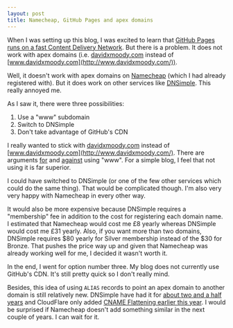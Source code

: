 ```yaml
---
layout: post
title: Namecheap, GitHub Pages and apex domains
---
```


When I was setting up this blog, I was excited to learn that [GitHub Pages runs on a fast Content Delivery Network](https://github.com/blog/1715-faster-more-awesome-github-pages). But there is a problem. It does not work with apex domains (i.e. [davidxmoody.com](http://davidxmoody.com/) instead of [www.davidxmoody.com](http://www.davidxmoody.com/)).


Well, it doesn't work with apex domains on [Namecheap](https://www.namecheap.com/) (which I had already registered with). But it does work on other services like [DNSimple](https://dnsimple.com/). This really annoyed me. 

As I saw it, there were three possibilities:

1. Use a "www" subdomain
2. Switch to DNSimple
3. Don't take advantage of GitHub's CDN

I really wanted to stick with [davidxmoody.com](http://davidxmoody.com/) instead of [www.davidxmoody.com](http://www.davidxmoody.com/). There are arguments [for](http://no-www.org/) and [against](http://www.yes-www.org/) using "www". For a simple blog, I feel that not using it is far superior. 

I could have switched to DNSimple (or one of the few other services which could do the same thing). That would be complicated though. I'm also very very happy with Namecheap in every other way.

It would also be more expensive because DNSimple requires a "membership" fee in addition to the cost for registering each domain name. I estimated that Namecheap would cost me £8 yearly whereas DNSimple would cost me £31 yearly. Also, if you want more than two domains, DNSimple requires $80 yearly for Silver membership instead of the $30 for Bronze. That pushes the price way up and given that Namecheap was already working well for me, I decided it wasn't worth it. 

In the end, I went for option number three. My blog does not currently use GitHub's CDN. It's still pretty quick so I don't really mind.

Besides, this idea of using `ALIAS` records to point an apex domain to another domain is still relatively new. DNSimple have had it for [about two and a half years](http://blog.dnsimple.com/2011/11/introducing-alias-record/) and CloudFlare only added [CNAME Flattening earlier this year](https://support.cloudflare.com/hc/en-us/articles/200169056-CNAME-Flattening-RFC-compliant-support-for-CNAME-at-the-root). I would be surprised if Namecheap doesn't add something similar in the next couple of years. I can wait for it. 
